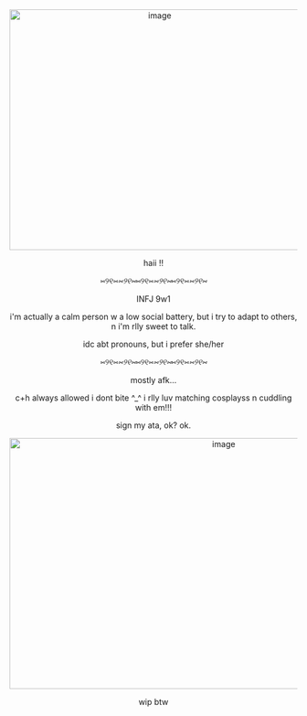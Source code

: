 <div align="center">
<img width="510" height="421" alt="image" src="https://github.com/user-attachments/assets/525e6f3c-8baa-481a-a2e0-e768ec332324" />


<p align="center">
haii !!

⑅୨୧⑅*⑅୨୧⑅*⑅୨୧⑅*⑅୨୧⑅*⑅୨୧⑅*⑅୨୧⑅*

INFJ 9w1

i'm actually a calm person w a low social battery, but i try to adapt to others, n i'm rlly sweet to talk.

idc abt pronouns, but i prefer she/her

  ⑅୨୧⑅*⑅୨୧⑅*⑅୨୧⑅*⑅୨୧⑅*⑅୨୧⑅*⑅୨୧⑅*

mostly afk...
  
c+h always allowed i dont bite ^_^ i rlly luv matching cosplayss n cuddling with em!!!

sign my ata, ok? ok.

<div align="center">
<img <img width="734" height="439" alt="image" src="https://github.com/user-attachments/assets/964d7748-f07d-4281-926b-efbe75cc6a35"/>
  </div>
  
wip btw
